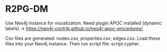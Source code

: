 # R2PG-DM

Use Neo4j instance for visualization. Need plugin APOC installed (dynamic labels) -> https://neo4j-contrib.github.io/neo4j-apoc-procedures/

Csv files are generated: nodes.csv, properties.csv, edges.csv. Load these files into your Neo4j instance. Then run script file: script.cypher. 
